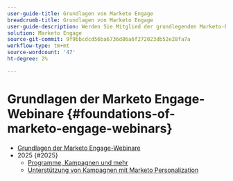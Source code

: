 ```yaml
---
user-guide-title: Grundlagen von Marketo Engage
breadcrumb-title: Grundlagen von Marketo Engage
user-guide-description: Werden Sie Mitglied der grundlegenden Marketo-Benutzergruppe , um durch einstiegsfreundliche und unterstützende Sitzungen Vertrauen und Kernkompetenzen in Adobe Marketo Engage aufzubauen.
solution: Marketo Engage
source-git-commit: 9f9bbcdcd56ba6736d86a6f272023db52e28fa7a
workflow-type: tm+mt
source-wordcount: '47'
ht-degree: 2%

---
```



# Grundlagen der Marketo Engage-Webinare {#foundations-of-marketo-engage-webinars}

+ [Grundlagen der Marketo Engage-Webinare](overview.md)
+ 2025 {#2025}
   + [Programme, Kampagnen und mehr](2025/programs-campaigns.md)
   + [Unterstützung von Kampagnen mit Marketo Personalization](2025/campaigns-with-marketo-personalization.md)
